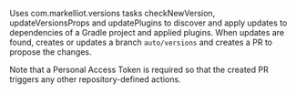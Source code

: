 Uses com.markelliot.versions tasks checkNewVersion, updateVersionsProps and updatePlugins to
discover and apply updates to dependencies of a Gradle project and applied plugins. When
updates are found, creates or updates a branch `auto/versions` and creates a PR to propose
the changes.

Note that a Personal Access Token is required so that the created PR triggers any other
repository-defined actions.

